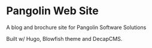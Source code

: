 # Pangolin Web Site

A blog and brochure site for Pangolin Software Solutions

Built w/ Hugo, Blowfish theme and DecapCMS.
